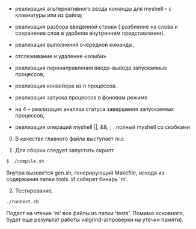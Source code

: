 - реализация альтернативного ввода команды для myshell – с клавиатуры или из файла;
- реализация разбора введенной строки ( разбиение на слова и сохранение слов в удобном внутреннем представлении).

- реализация выполнения очередной команды,
- отслеживание и удаление «зомби»
- реализация перенаправления ввода-вывода запускаемых процессов,
- реализация конвейера из  n  процессов.
- реализация запуска процессов в фоновом режиме
- на 4 – реализация анализа статуса завершения запускаемых процессов,
- реализация операций myshell  ||, &&, ;  .
полный  myshell со скобками

0. В качестве главного файла выступает m.c

1. Для сборки следует запустить скрипт

```bash
$ ./compile.sh
```
Внутри вызовется gen.sh, генерирующий Makefile, исходя из содержания папки tools.
И соберет бинарь 'm'.

2. Тестирование.

```bash
./runtest.sh
```

Подаст на чтение 'm' все файлы из папки 'tests'.
Помимо основного, будет еще результат работы valgrind-a(проверки на утечки памяти).
